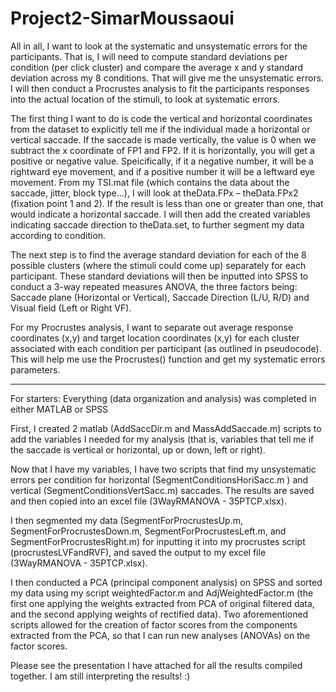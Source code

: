 # Project2-SimarMoussaoui

All in all, I want to look at the systematic and unsystematic errors for the participants. That is, I will need to compute standard deviations per condition (per click cluster) and compare the average x and y standard deviation across my 8 conditions. That will give me the unsystematic errors. I will then conduct a Procrustes analysis to fit the participants responses into the actual location of the stimuli, to look at systematic errors.

The first thing I want to do is code the vertical and horizontal coordinates from the dataset to explicitly tell me if the individual made a horizontal or vertical saccade. If the saccade is made vertically, the value is 0 when we subtract the x coordinate of FP1 and FP2. If it is horizontally, you will get a positive or negative value. Speicifically, if it a negative number, it will be a rightward eye movement, and if a positive number it will be a leftward eye movement. From my TSI.mat file (which contains the data about the saccade, jitter, block type…), I will look at theData.FPx – theData.FPx2 (fixation point 1 and 2). If the result is less than one or greater than one, that would indicate a horizontal saccade. I will then add the created variables indicating saccade direction to theData.set, to further segment my data according to condition.

The next step is to find the average standard deviation for each of the 8 possible clusters (where the stimuli could come up) separately for each participant. These standard deviations will then be inputted into SPSS to conduct a 3-way repeated measures ANOVA, the three factors being: Saccade plane (Horizontal or Vertical), Saccade Direction (L/U, R/D) and Visual field (Left or Right VF).

For my Procrustes analysis, I want to separate out average response coordinates (x,y) and target location coordinates (x,y) for each cluster associated with each condition per participant (as outlined in pseudocode). This will help me use the Procrustes() function and get my systematic errors parameters.

___________________________________________________________________________________________________________________

For starters: Everything (data organization and analysis) was completed in either MATLAB or SPSS

First, I created 2 matlab (AddSaccDir.m and MassAddSaccade.m) scripts to add the variables I needed for my analysis (that is, variables that tell me if the saccade is vertical or horizontal, up or down, left or right).

Now that I have my variables, I have two scripts that find my unsystematic errors per condition for horizontal (SegmentConditionsHoriSacc.m ) and vertical (SegmentConditionsVertSacc.m) saccades. The results are saved and then copied into an excel file (3WayRMANOVA - 35PTCP.xlsx).

I then segmented my data (SegmentForProcrustesUp.m, SegmentForProcrustesDown.m, SegmentForProcrustesLeft.m, and SegmentForProcrustesRight.m) for inputting it into my procrustes script (procrustesLVFandRVF), and saved the output to my excel file (3WayRMANOVA - 35PTCP.xlsx). 

I then conducted a PCA (principal component analysis) on SPSS and sorted my data using my script weightedFactor.m and AdjWeightedFactor.m (the first one applying the weights extracted from PCA of original filtered data, and the second applying weights of rectified data). Two aforementioned scripts allowed for the creation of factor scores from the components extracted from the PCA, so that I can run  new analyses (ANOVAs) on the factor scores. 

Please see the presentation I have attached for all the results compiled together. I am still interpreting the results! :) 
